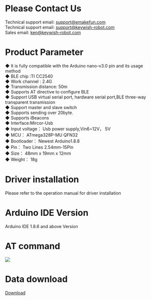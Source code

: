 # Please Contact Us
Technical support email: support@emakefun.com  
Technical support email: support@keywish-robot.com </br>
Sales email: ken@keywish-robot.com  </br>
# Product Parameter
◆ It is fully compatible with the Arduino nano-v3.0 pin and its usage method</br>
◆ BLE chip :TI CC2540</br>
◆ Work channel : 2.4G</br>
◆ Transmission distance: 50m</br>
◆ Supports AT directive to configure BLE</br>
◆ Support USB virtual serial port, hardware serial port,BLE three-way transparent transmission</br>
◆ Support master and slave switch</br>
◆ Supports sending over 20byte.</br>
◆ Supports iBeacons</br>
◆ Interface:Mircor-Usb</br>
◆ Input voltage： Usb power supply,Vin6~12V， 5V</br>
◆ MCU： ATmega328P-MU QFN32</br>
◆ Bootloader： Newest Arduino1.8.8</br>
◆ Pin： Two Lines 2.54mm-15Pin</br>
◆ Size： 48mm x 19mm x 12mm</br>
◆ Weight： 18g</br>
# Driver installation
Please refer to the operation manual for driver installation</br>
# Arduino IDE Version
Arduino IDE 1.8.6 and above Version</br>
# AT command
![](https://github.com/emakefun/emakefun-nano-plus/blob/master/BLE-Nano/AT_CMD.png)</br>
# Data download
[Download](https://github.com/emakefun/emakefun-nano-plus/archive/master.zip)</br>
